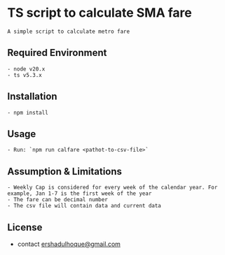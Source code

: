 # TS script to calculate SMA fare
    A simple script to calculate metro fare

## Required Environment
    - node v20.x
    - ts v5.3.x

## Installation
    - npm install

## Usage
    - Run: `npm run calfare <pathot-to-csv-file>`

## Assumption & Limitations
    - Weekly Cap is considered for every week of the calendar year. For example, Jan 1-7 is the first week of the year
    - The fare can be decimal number
    - The csv file will contain data and current data

## License
 - contact ershadulhoque@gmail.com